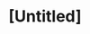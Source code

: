 ---
pid: ch107
title: "[Untitled]"
location_transcription: Middle of City Hall
coordinates: "[-75.162967230414, 39.952286606904]"
zipcode: '19146'
gen_neighborhood: South Philadelphia
neighborhood: Graduate Hospital,Naval Square,Southwest Center City
outside_phl: 
age: '38'
age_range: 30-39
instagram: 
image_file_name: ch_107.jpg
proposal_transcription: Something that depicts the vast income and wealth inequality
  in Philadelphia. (Or just a big statue of Karl Marx)
topic: Class Structure,Person,History,Inequality
topic_summary: 0, 0, 0, 0, 0
type: Other No Form
keywords_other: 
credit: Alex Braden
image_labels: 
twitter: 
facebook: 
permalink: "/monuments/ch107/"
layout: item-page
---